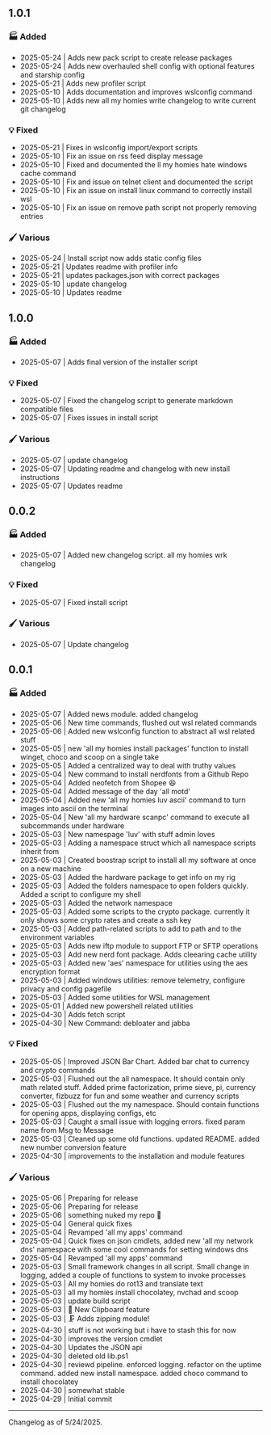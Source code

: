## 1.0.1

### 🏭 Added

- 2025-05-24 | Adds new pack script to create release packages
- 2025-05-24 | Adds new overhauled shell config with optional features and starship config
- 2025-05-21 | Adds new profiler script
- 2025-05-10 | Adds documentation and improves wslconfig command
- 2025-05-10 | Adds new all my homies write changelog to write current git changelog


### 💡 Fixed

- 2025-05-21 | Fixes in wslconfig import/export scripts
- 2025-05-10 | Fix an issue on rss feed display message
- 2025-05-10 | Fixed and documented the ll my homies hate windows cache command
- 2025-05-10 | Fix and issue on telnet client and documented the script
- 2025-05-10 | Fix an issue on install linux command to correctly install wsl
- 2025-05-10 | Fix an issue on remove path script not properly removing entries


### 🖌️ Various

- 2025-05-24 | Install script now adds static config files
- 2025-05-21 | Updates readme with profiler info
- 2025-05-21 | updates packages.json with correct packages
- 2025-05-10 | update changelog
- 2025-05-10 | Updates readme



## 1.0.0

### 🏭 Added

- 2025-05-07 | Adds final version of the installer script


### 💡 Fixed

- 2025-05-07 | Fixed the changelog script to generate markdown compatible files
- 2025-05-07 | Fixes issues in install script


### 🖌️ Various

- 2025-05-07 | update changelog
- 2025-05-07 | Updating readme and changelog with new install instructions
- 2025-05-07 | Updates readme



## 0.0.2

### 🏭 Added

- 2025-05-07 | Added new changelog script. all my homies wrk changelog


### 💡 Fixed

- 2025-05-07 | Fixed install script


### 🖌️ Various

- 2025-05-07 | Update changelog



## 0.0.1

### 🏭 Added

- 2025-05-07 | Added news module. added changelog
- 2025-05-06 | New time commands, flushed out wsl related commands
- 2025-05-06 | Added new wslconfig function to abstract all wsl related stuff
- 2025-05-05 | new 'all my homies install packages' function to install winget, choco and scoop on a single take
- 2025-05-05 | Added a centralized way to deal with truthy values
- 2025-05-04 | New command to install nerdfonts from a Github Repo
- 2025-05-04 | Added neofetch from Shopee 😆
- 2025-05-04 | Added message of the day 'all motd'
- 2025-05-04 | Added new 'all my homies luv ascii' command to turn images into ascii on the terminal
- 2025-05-04 | New 'all my hardware scanpc' command to execute all subcommands under hardware
- 2025-05-03 | New namespage 'luv' with stuff admin loves
- 2025-05-03 | Adding a namespace struct which all namespace scripts inherit from
- 2025-05-03 | Created boostrap script to install all my software at once on a new machine
- 2025-05-03 | Added the hardware package to get info on my rig
- 2025-05-03 | Added the folders namespace to open folders quickly. Added a script to configure my shell
- 2025-05-03 | Added the network namespace
- 2025-05-03 | Added some scripts to the crypto package. currently it only shows some crypto rates and create a ssh key
- 2025-05-03 | Added path-related scripts to add to path and to the environment variables
- 2025-05-03 | Adds new iftp module to support FTP or SFTP operations
- 2025-05-03 | Add new nerd font package. Adds cleearing cache utility
- 2025-05-03 | Added new 'aes' namespace for utilities using the aes encryption format
- 2025-05-03 | Added windows utilities: remove telemetry, configure privacy and config pagefile
- 2025-05-03 | Added some utilities for WSL management
- 2025-05-01 | Added new powershell related utilities
- 2025-04-30 | Adds fetch script
- 2025-04-30 | New Command: debloater and jabba


### 💡 Fixed

- 2025-05-05 | Improved JSON Bar Chart. Added bar chat to currency and crypto commands
- 2025-05-03 | Flushed out the all namespace. It should contain only math related stuff. Added prime factorization, prime sieve, pi, currency converter, fizbuzz for fun and some weather and currency scripts
- 2025-05-03 | Flushed out the my namespace. Should contain functions for opening apps, displaying configs, etc
- 2025-05-03 | Caught a small issue with logging errors. fixed param name from Msg to Message
- 2025-05-03 | Cleaned up some old functions. updated README. added new number conversion feature
- 2025-04-30 | improvements to the installation and module features


### 🖌️ Various

- 2025-05-06 | Preparing for release
- 2025-05-06 | Preparing for release
- 2025-05-06 | something nuked my repo 🫠
- 2025-05-04 | General quick fixes
- 2025-05-04 | Revamped 'all my apps' command
- 2025-05-04 | Quick fixes on json cmdlets, added new 'all my network dns' namespace with some cool commands for setting windows dns
- 2025-05-04 | Revamped 'all my apps' command
- 2025-05-03 | Small framework changes in all script. Small change in logging, added a couple of functions to system to invoke processes
- 2025-05-03 | All my homies do rot13 and translate text
- 2025-05-03 | all my homies install chocolatey, nvchad and scoop
- 2025-05-03 | update build script
- 2025-05-03 | 📎 New Clipboard feature
- 2025-05-03 | 🗜  Adds zipping module!
- 2025-04-30 | stuff is not working but i have to stash this for now
- 2025-04-30 | improves the version cmdlet
- 2025-04-30 | Updates the JSON api
- 2025-04-30 | deleted old lib.ps1
- 2025-04-30 | reviewd pipeline. enforced logging. refactor on the uptime command. added new install namespace. added choco command to install chocolatey
- 2025-04-30 | somewhat stable
- 2025-04-29 | Initial commit



---
Changelog as of 5/24/2025.
